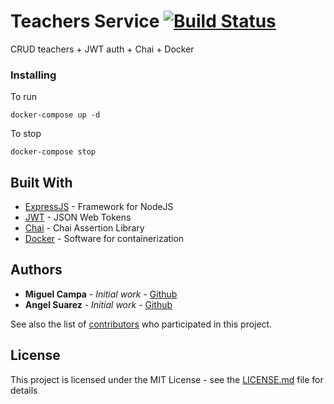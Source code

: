 # Teachers Service [![Build Status](https://travis-ci.org/Chroma-Kids/TeachersService.svg?branch=master)](https://travis-ci.org/Chroma-Kids/TeachersService)

CRUD teachers + JWT auth + Chai + Docker

<!--
### Prerequisites

What things you need to install the software and how to install them

```
Give examples
```

-->
### Installing

To run

```
docker-compose up -d
```

To stop

```
docker-compose stop
```


<!--
## Running the tests

Explain how to run the automated tests for this system

### Break down into end to end tests

Explain what these tests test and why

```
Give an example
```

### And coding style tests

Explain what these tests test and why

```
Give an example
```

## Deployment

Add additional notes about how to deploy this on a live system -->

## Built With

* [ExpressJS](http://www.dropwizard.io/1.0.2/docs/) - Framework for NodeJS
* [JWT](https://jwt.io/) - JSON Web Tokens
* [Chai](http://chaijs.com/api/) - Chai Assertion Library
* [Docker](https://www.docker.com/) - Software for containerization

<!-- ## Contributing

Please read [CONTRIBUTING.md](https://gist.github.com/PurpleBooth/b24679402957c63ec426) for details on our code of conduct, and the process for submitting pull requests to us.

## Versioning

We use [SemVer](http://semver.org/) for versioning. For the versions available, see the [tags on this repository](https://github.com/your/project/tags).  -->

## Authors

* **Miguel Campa** - *Initial work* - [Github](https://github.com/miguelcg)
* **Angel Suarez** - *Initial work* - [Github](https://github.com/Titogelo)

See also the list of [contributors](https://github.com/your/project/contributors) who participated in this project.

## License

This project is licensed under the MIT License - see the [LICENSE.md](LICENSE.md) file for details

<!-- ## Acknowledgments

* Hat tip to anyone who's code was used
* Inspiration
* etc -->
